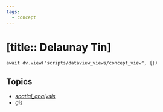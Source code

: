 ```yaml
---
tags:
  - concept
---
```


# [title:: Delaunay Tin]

```dataviewjs
await dv.view("scripts/dataview_views/concept_view", {})
```

## Topics

- [_spatial_analysis_](_spatial_analysis_.md)
- [_gis_](_gis_.md)
